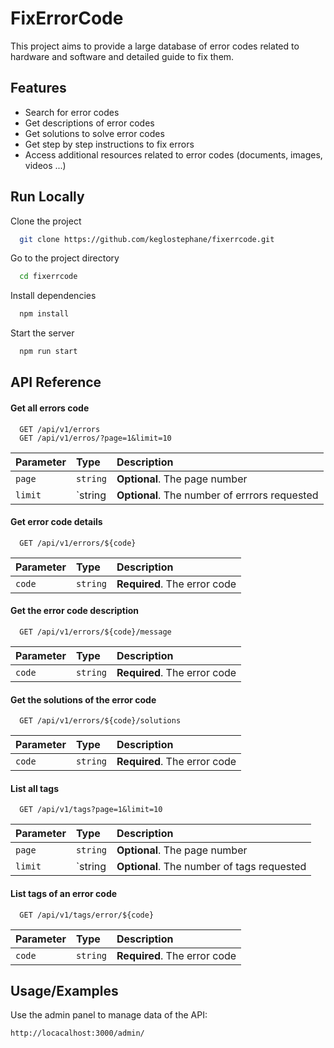 
# FixErrorCode

This project aims to provide a large database of error codes related to hardware and software and detailed guide to fix them.

## Features

- Search for error codes
- Get descriptions of error codes
- Get solutions to solve error codes
- Get step by step instructions to fix errors
- Access additional resources related to error codes (documents, images, videos ...)


## Run Locally

Clone the project

```bash
  git clone https://github.com/keglostephane/fixerrcode.git
```

Go to the project directory

```bash
  cd fixerrcode
```

Install dependencies

```bash
  npm install
```

Start the server

```bash
  npm run start
```




## API Reference

#### Get all errors code

```http
  GET /api/v1/errors
  GET /api/v1/erros/?page=1&limit=10
```

| Parameter | Type     | Description                |
| :-------- | :------- | :------------------------- |
| `page` | `string` | **Optional**. The page number |
| `limit` | `string | **Optional**. The number of errrors requested

#### Get error code details

```http
  GET /api/v1/errors/${code}
```

| Parameter | Type     | Description                       |
| :-------- | :------- | :-------------------------------- |
| `code`      | `string` | **Required**. The error code |

#### Get the error code description

```http
  GET /api/v1/errors/${code}/message
```

| Parameter | Type     | Description                       |
| :-------- | :------- | :-------------------------------- |
| `code`      | `string` | **Required**. The error code |

#### Get the solutions of the error code

```http
  GET /api/v1/errors/${code}/solutions
```

| Parameter | Type     | Description                       |
| :-------- | :------- | :-------------------------------- |
| `code`      | `string` | **Required**. The error code |

#### List all tags

```http
  GET /api/v1/tags?page=1&limit=10
```

| Parameter | Type     | Description                |
| :-------- | :------- | :------------------------- |
| `page` | `string` | **Optional**. The page number |
| `limit` | `string | **Optional**. The number of tags requested


#### List tags of an error code

```http
  GET /api/v1/tags/error/${code}
```

| Parameter | Type     | Description                       |
| :-------- | :------- | :-------------------------------- |
| `code`      | `string` | **Required**. The error code |







## Usage/Examples

Use the admin panel to manage data of the API:

```
http://locacalhost:3000/admin/
```


